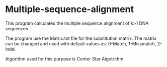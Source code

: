 # Multiple-sequence-alignment
This program calculates the multiple sequence alignment of k>1 DNA sequences.

The program use the Matrix.txt file for the substitution matrix.
The matrix can be changed and used with default values as: 0-Match, 1-Missmatch, 2-Indel

Algorithm used for this purpose is Center Star Algotrithm
